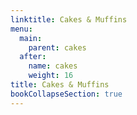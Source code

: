 ```yaml
---
linktitle: Cakes & Muffins
menu:
  main:
    parent: cakes
  after:
    name: cakes
    weight: 16
title: Cakes & Muffins
bookCollapseSection: true
---
```

